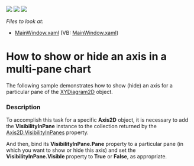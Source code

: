 <!-- default badges list -->
![](https://img.shields.io/endpoint?url=https://codecentral.devexpress.com/api/v1/VersionRange/128570187/21.1.5%2B)
[![](https://img.shields.io/badge/Open_in_DevExpress_Support_Center-FF7200?style=flat-square&logo=DevExpress&logoColor=white)](https://supportcenter.devexpress.com/ticket/details/E3777)
[![](https://img.shields.io/badge/📖_How_to_use_DevExpress_Examples-e9f6fc?style=flat-square)](https://docs.devexpress.com/GeneralInformation/403183)
<!-- default badges end -->
<!-- default file list -->
*Files to look at*:

* [MainWindow.xaml](./CS/DXCharts_VisibilityInPane/MainWindow.xaml) (VB: [MainWindow.xaml](./VB/DXCharts_VisibilityInPane/MainWindow.xaml))
<!-- default file list end -->
# How to show or hide an axis in a multi-pane chart


<p>The following sample demonstrates how to show (hide) an axis for a particular pane of the <a href="http://help.devexpress.com/#WPF/clsDevExpressXpfChartsXYDiagram2Dtopic"><u>XYDiagram2D</u></a> object.</p>


<h3>Description</h3>

<p>To accomplish this task for a specific <strong>Axis2D</strong> object, it is necessary to add the <strong>VisibilityInPane</strong> instance to the collection returned by the <a href="http://help.devexpress.com/#WPF/DevExpressXpfChartsAxis2D_VisibilityInPanestopic"><u>Axis2D.VisibilityInPanes</u></a> property. </p><p>And then, bind its <strong>VisibilityInPane.Pane</strong> property to a particular pane (in which you want to show or hide this axis) and set the <strong>VisibilityInPane.Visible </strong>property<strong> </strong>to<strong> True</strong> or <strong>False</strong>, as appropriate.</p>

<br/>


